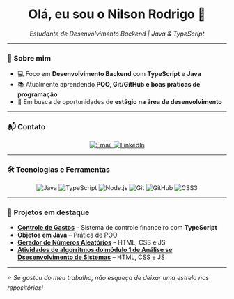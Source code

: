 <h1 align="center">Olá, eu sou o Nilson Rodrigo 👋</h1>

<p align="center">
  <em>Estudante de Desenvolvimento Backend | Java & TypeScript</em>
</p>

---

### 🚀 Sobre mim
- 💻 Foco em **Desenvolvimento Backend** com **TypeScript** e **Java**  
- 📚 Atualmente aprendendo **POO, Git/GitHub e boas práticas de programação**  
- 🎯 Em busca de oportunidades de **estágio na área de desenvolvimento**  

---

### 📬 Contato

<p align="center">
  <a href="mailto:nilsonrodrigues818@gmail.com">
    <img src="https://img.shields.io/badge/Email-D14836?style=for-the-badge&logo=gmail&logoColor=white" alt="Email"/>
  </a>
  <a href="[www.linkedin.com/in/nilsonrodrigo](https://www.linkedin.com/in/nilsonrodrigo/)">
    <img src="https://img.shields.io/badge/LinkedIn-0077B5?style=for-the-badge&logo=linkedin&logoColor=white" alt="LinkedIn"/>
  </a>
</p>

---

### 🛠️ Tecnologias e Ferramentas
<div align="center">

![Java](https://img.shields.io/badge/Java-ED8B00?style=for-the-badge&logo=openjdk&logoColor=white)
![TypeScript](https://img.shields.io/badge/TypeScript-007ACC?style=for-the-badge&logo=typescript&logoColor=white)
![Node.js](https://img.shields.io/badge/Node.js-43853D?style=for-the-badge&logo=node.js&logoColor=white)
![Git](https://img.shields.io/badge/Git-F05032?style=for-the-badge&logo=git&logoColor=white)
![GitHub](https://img.shields.io/badge/GitHub-100000?style=for-the-badge&logo=github&logoColor=white)
![CSS3](https://img.shields.io/badge/CSS3-1572B6?style=for-the-badge&logo=css3&logoColor=white)

</div>

---

### 📂 Projetos em destaque
- [**Controle de Gastos**](https://github.com/Nilson-Rodrigo/controle-de-gastos) – Sistema de controle financeiro com **TypeScript**
- [**Objetos em Java**](https://github.com/Nilson-Rodrigo/Objetos) – Prática de POO
- [**Gerador de Números Aleatórios**](https://github.com/Nilson-Rodrigo/gerador_de_numeros_aleat-rios) – HTML, CSS e JS
- [**Atividades de algorritmos do módulo 1 de Análise se Dsesenvolvimento de Sistemas**](https://github.com/Nilson-Rodrigo/gerador_de_numeros_aleat-rios) – HTML, CSS e JS

---

⭐ _Se gostou do meu trabalho, não esqueça de deixar uma estrela nos repositórios!_
